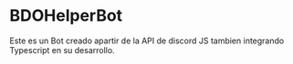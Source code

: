 # BDOHelperBot
Este es un Bot creado apartir de la API de discord JS tambien integrando Typescript en su desarrollo.
